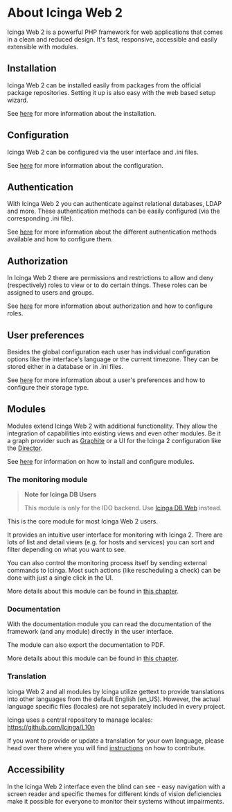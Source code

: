 # About Icinga Web 2 <a id="about"></a>

Icinga Web 2 is a powerful PHP framework for web applications that comes in a clean and reduced design.
It's fast, responsive, accessible and easily extensible with modules.

## Installation <a id="about-installation"></a>

Icinga Web 2 can be installed easily from packages from the official package repositories.
Setting it up is also easy with the web based setup wizard.

See [here](02-Installation.md#installation) for more information about the installation.

## Configuration <a id="about-configuration"></a>

Icinga Web 2 can be configured via the user interface and .ini files.

See [here](03-Configuration.md#configuration) for more information about the configuration.

## Authentication <a id="about-authentication"></a>

With Icinga Web 2 you can authenticate against relational databases, LDAP and more.
These authentication methods can be easily configured (via the corresponding .ini file).

See [here](05-Authentication.md#authentication) for more information about
the different authentication methods available and how to configure them.

## Authorization <a id="about-authorization"></a>

In Icinga Web 2 there are permissions and restrictions to allow and deny (respectively)
roles to view or to do certain things.
These roles can be assigned to users and groups.

See [here](06-Security.md#security) for more information about authorization
and how to configure roles.

## User preferences <a id="about-preferences"></a>

Besides the global configuration each user has individual configuration options
like the interface's language or the current timezone.
They can be stored either in a database or in .ini files.

See [here](07-Preferences.md#preferences) for more information about a user's preferences
and how to configure their storage type.

## Modules

Modules extend Icinga Web 2 with additional functionality. They allow the integration of
capabilities into existing views and even other modules. Be it a graph provider such as
[Graphite](https://github.com/Icinga/icingaweb2-module-graphite) or a UI for the Icinga 2
configuration like the [Director](https://github.com/Icinga/icingaweb2-module-director).

See [here](08-Modules.md#modules) for information on how to install and configure modules.

### The monitoring module <a id="about-monitoring"></a>

> **Note for Icinga DB Users**
>
> This module is only for the IDO backend. Use [Icinga DB Web](https://github.com/Icinga/icingadb-web) instead.

This is the core module for most Icinga Web 2 users.

It provides an intuitive user interface for monitoring with Icinga 2.
There are lots of list and detail views (e.g. for hosts and services)
you can sort and filter depending on what you want to see.

You can also control the monitoring process itself by sending external commands to Icinga.
Most such actions (like rescheduling a check) can be done with just a single click in the UI.

More details about this module can be found in [this chapter](../modules/monitoring/doc/01-About.md#monitoring-module-about).

### Documentation <a id="about-documentation"></a>

With the documentation module you can read the documentation of the framework (and any module) directly in the user interface.

The module can also export the documentation to PDF.

More details about this module can be found in [this chapter](../modules/doc/doc/01-About.md#doc-module-about).

### Translation <a id="about-translation"></a>

Icinga Web 2 and all modules by Icinga utilize gettext to provide translations into other languages from the default
English (en_US). However, the actual language specific files (locales) are not separately included in every project.

Icinga uses a central repository to manage locales: https://github.com/Icinga/L10n

If you want to provide or update a translation for your own language, please head over there where you will find
[instructions](https://github.com/Icinga/L10n/blob/master/CONTRIBUTING.md) on how to contribute.

## Accessibility <a id="about-accessibility"></a>

In the Icinga Web 2 interface even the blind can see - 
easy navigation with a screen reader and specific themes for different kinds of vision deficiencies
make it possible for everyone to monitor their systems without impairments.
